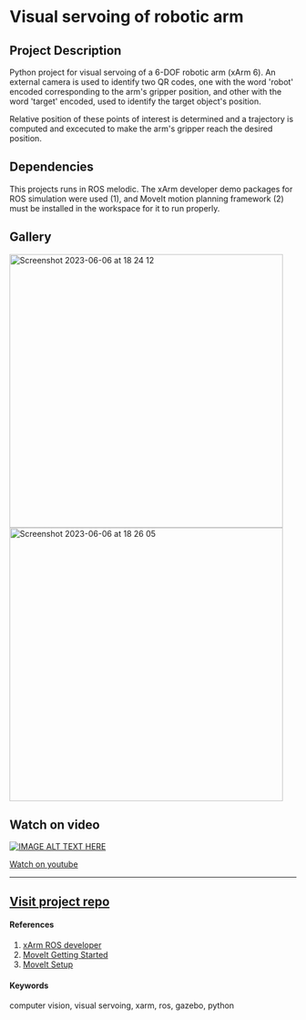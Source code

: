 # Visual servoing of robotic arm
## Project Description
Python project for visual servoing of a 6-DOF robotic arm (xArm 6). An external camera is used to identify two QR codes, one with the word 'robot' encoded corresponding to the arm's gripper position, and other with the word 'target' encoded, used to identify the target object's position.

Relative position of these points of interest is determined and a trajectory is computed and excecuted to make the arm's gripper reach the desired position.

## Dependencies
This projects runs in ROS melodic. The xArm developer demo packages for ROS simulation were used (1), and MoveIt motion planning framework (2) must be installed in the workspace for it to run properly.

## Gallery
<img width="480" alt="Screenshot 2023-06-06 at 18 24 12" src="https://github.com/edgarcancinoe/xarm6_visual_servoing/assets/59784477/b9707baa-741d-4d1d-a557-420fe10f1a29">
<br>
<img width="480" alt="Screenshot 2023-06-06 at 18 26 05" src="https://github.com/edgarcancinoe/xarm6_visual_servoing/assets/59784477/54cd2a18-03af-4af1-9a6b-201438e156a4">

## Watch on video
[![IMAGE ALT TEXT HERE](https://img.youtube.com/vi/yTxkO5lXrIg/0.jpg)](https://youtu.be/yTxkO5lXrIg)

[Watch on youtube](https://youtu.be/yTxkO5lXrIg)

--- 
[Visit project repo](https://github.com/edgarcancinoe/xarm6_visual_servoing)
---

#### References
1. [xArm ROS developer](https://github.com/xArm-Developer/xarm_ros)
2. [MoveIt Getting Started](http://docs.ros.org/en/melodic/api/moveit_tutorials/html/doc/getting_started/getting_started.html)
3. [MoveIt Setup](http://docs.ros.org/en/melodic/api/moveit_tutorials/html/index.html)

#### Keywords
computer vision, visual servoing, xarm, ros, gazebo, python

